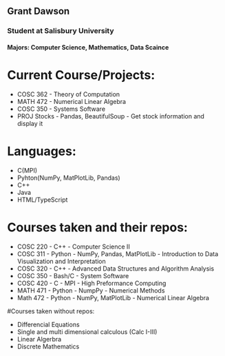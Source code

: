 ## Grant Dawson
### Student at Salisbury University 
#### Majors: Computer Science, Mathematics, Data Scaince 

# Current Course/Projects:
* COSC 362 - Theory of Computation
* MATH 472 - Numerical Linear Algebra
* COSC 350 - Systems Software
* PROJ Stocks - Pandas, BeautifulSoup - Get stock information and display it

# Languages:
* C(MPI)
* Pyhton(NumPy, MatPlotLib, Pandas)
* C++
* Java
* HTML/TypeScript

# Courses taken and their repos:
* COSC 220 - C++ - Computer Science II
* COSC 311 - Python - NumPy, Pandas, MatPlotLib - Introduction to Data Visualization and Interpretation
* COSC 320 - C++ - Advanced Data Structures and Algorithm Analysis
* COSC 350 - Bash/C - System Software
* COSC 420 - C - MPI - High Preformance Computing
* MATH 471 - Python - NumpPy - Numerical Methods
* Math 472 - Python - NumPy, MatPlotLib - Numerical Linear Algebra
<!--* Stocks   - Pyhton - Pandas, BeautifulSoup - Get stock information and display it-->

#Courses taken without repos:
* Differencial Equations
* Single and multi dimensional calculous (Calc I-III)
* Linear Algerbra
* Discrete Mathematics


<!--
**dawsboss/dawsboss** is a ✨ _special_ ✨ repository because its `README.md` (this file) appears on your GitHub profile.



- 🔭 I’m currently working on ...
- 🌱 I’m currently learning ...
- 👯 I’m looking to collaborate on ...
- 🤔 I’m looking for help with ...
- 💬 Ask me about ...
- 📫 How to reach me: ...
- 😄 Pronouns: ...
- ⚡ Fun fact: ...

-->
